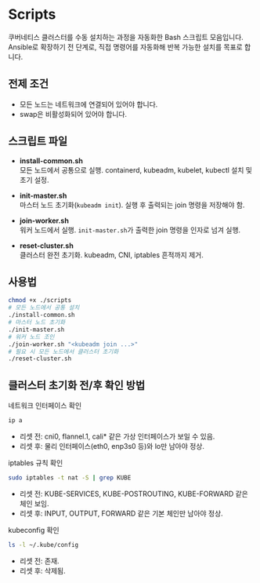 # Scripts

쿠버네티스 클러스터를 수동 설치하는 과정을 자동화한 Bash 스크립트 모음입니다.  
Ansible로 확장하기 전 단계로, 직접 명령어를 자동화해 반복 가능한 설치를 목표로 합니다.

## 전제 조건
- 모든 노드는 네트워크에 연결되어 있어야 합니다.
- swap은 비활성화되어 있어야 합니다.

## 스크립트 파일
- **install-common.sh**  
  모든 노드에서 공통으로 실행. containerd, kubeadm, kubelet, kubectl 설치 및 초기 설정.
- **init-master.sh**  
  마스터 노드 초기화(`kubeadm init`). 실행 후 출력되는 join 명령을 저장해야 함.

- **join-worker.sh**  
  워커 노드에서 실행. `init-master.sh`가 출력한 join 명령을 인자로 넘겨 실행.

- **reset-cluster.sh**  
  클러스터 완전 초기화. kubeadm, CNI, iptables 흔적까지 제거.

## 사용법
```bash
chmod +x ./scripts
# 모든 노드에서 공통 설치
./install-common.sh
# 마스터 노드 초기화
./init-master.sh
# 워커 노드 조인
./join-worker.sh "<kubeadm join ...>"
# 필요 시 모든 노드에서 클러스터 초기화
./reset-cluster.sh
```

## 클러스터 초기화 전/후 확인 방법
네트워크 인터페이스 확인
```bash
ip a
```
- 리셋 전: cni0, flannel.1, cali* 같은 가상 인터페이스가 보일 수 있음.
- 리셋 후: 물리 인터페이스(eth0, enp3s0 등)와 lo만 남아야 정상.

iptables 규칙 확인
```bash
sudo iptables -t nat -S | grep KUBE
```
- 리셋 전: KUBE-SERVICES, KUBE-POSTROUTING, KUBE-FORWARD 같은 체인 보임.
- 리셋 후: INPUT, OUTPUT, FORWARD 같은 기본 체인만 남아야 정상.

kubeconfig 확인
```bash
ls -l ~/.kube/config
```
- 리셋 전: 존재.
- 리셋 후: 삭제됨.